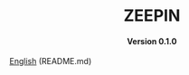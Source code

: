 
<h1 align="center">ZEEPIN</h1>
<h4 align="center">Version 0.1.0 </h4>

[English](README.md) (README.md)



